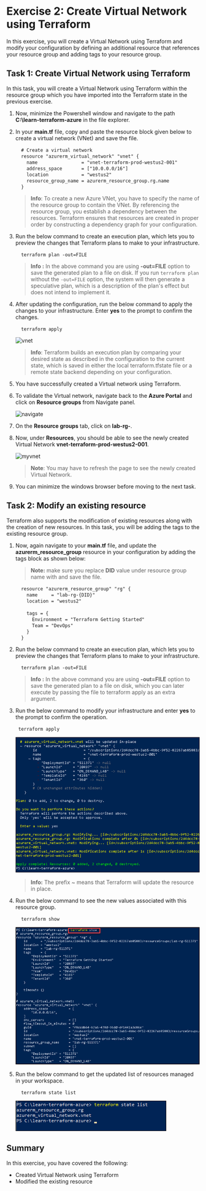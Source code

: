 # Exercise 2: Create Virtual Network using Terraform

In this exercise, you will create a Virtual Network using Terraform and modify your configuration by defining an additional resource that references your resource group and adding tags to your resource group.


## Task 1: Create Virtual Network using Terraform

In this task, you will create a Virtual Network using Terraform within the resource group which you have imported into the Terraform state in the previous exercise.
   
1. Now, minimize the Powershell window and navigate to the path **C:\learn-terraform-azure** in the file explorer.

1. In your **main.tf** file, copy and paste the resource block given below to create a virtual network (VNet) and save the file.

   ```
     # Create a virtual network
     resource "azurerm_virtual_network" "vnet" {
       name                = "vnet-terraform-prod-westus2-001"
       address_space       = ["10.0.0.0/16"]
       location            = "westus2"
       resource_group_name = azurerm_resource_group.rg.name
     }
    ```
    > **Info**: To create a new Azure VNet, you have to specify the name of the resource group to contain the VNet. By referencing the resource group, you establish a dependency between the resources. Terraform ensures that resources are created in proper order by constructing a dependency graph for your configuration.

1. Run the below command to create an execution plan, which lets you to preview the changes that Terraform plans to make to your infrastructure. 

    ```
      terraform plan -out=FILE
    ```
    
    > **Info :**  In the above command you are using **-out=FILE** option to save the generated plan to a file on disk. If you run ```terraform plan``` without the ```-out=FILE``` option, the system will then generate a speculative plan, which is a description of the plan's effect but does not intend to implement it.

1. After updating the configuration, run the below command to apply the changes to your infrastructure.  Enter **yes** to the prompt to confirm the changes.

    ```
      terraform apply
    ```
    ![vnet](../Terraform/media/vnetnew.png)
  
    > **Info**: Terraform builds an execution plan by comparing your desired state as described in the configuration to the current state, which is saved in either the local terraform.tfstate file or a remote state backend depending on your configuration.

1. You have successfully created a Virtual network using Terraform.

1. To validate the Virtual network, navigate back to the **Azure Portal** and click on **Resource groups** from Navigate panel.

    ![navigate](../Terraform/media/navigate.png)

1. On the **Resource groups** tab, click on **lab-rg-<inject key="DeploymentID" enableCopy="false"/>**.

1. Now, under **Resources**, you should be able to see the newly created Virtual Network **vnet-terraform-prod-westus2-001**.

    ![myvnet](../Terraform/media/vnetprod.png)
    
    > **Note**: You may have to refresh the page to see the newly created Virtual Network.
    
1. You can minimize the windows browser before moving to the next task.


## Task 2: Modify an existing resource

Terraform also supports the modification of existing resources along with the creation of new resources. In this task, you will be adding the tags to the existing resource group.

1. Now, again navigate to your **main.tf** file, and update the **azurerm_resource_group** resource in your configuration by adding the tags block as shown below:

   >**Note:** make sure you replace **DID** value under resource group name with **<inject key="DeploymentID" />** and save the file.

   ```
     resource "azurerm_resource_group" "rg" {
       name     = "lab-rg-{DID}"
       location = "westus2"

       tags = {
         Environment = "Terraform Getting Started"
         Team = "DevOps"
       }
     }
    ```
    
1. Run the below command to create an execution plan, which lets you to preview the changes that Terraform plans to make to your infrastructure. 

    ```
      terraform plan -out=FILE
    ```
    
    > **Info :**  In the above command you are using **-out=FILE** option to save the generated plan to a file on disk, which you can later execute by passing the file to terraform apply as an extra argument. 


1. Run the below command to modify your infrastructure and enter **yes** to the prompt to confirm the operation.

   ```
    terraform apply
   ```
   ![vnet update](../Terraform/media/tag.png)
   
   > **Info:** The prefix ~ means that Terraform will update the resource in place.

1. Run the below command to see the new values associated with this resource group.

    ```
      terraform show
    ```
     ![vnet show](../Terraform/media/vnetshow.png)
     
1. Run the below command to get the updated list of resources managed in your workspace.

   ```
     terraform state list
   ```
   ![vnet list](../Terraform/media/vnet%20list.png)
   

## Summary

In this exercise, you have covered the following:

  - Created Virtual Network using Terraform
  - Modified the existing resource
